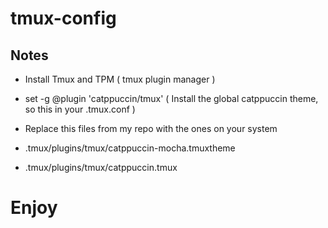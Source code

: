 # tmux-config

## Notes

- Install Tmux and TPM ( tmux plugin manager )

- set -g @plugin 'catppuccin/tmux' ( Install the global catppuccin theme, so this in your .tmux.conf )

- Replace this files from my repo with the ones on your system 
- .tmux/plugins/tmux/catppuccin-mocha.tmuxtheme
- .tmux/plugins/tmux/catppuccin.tmux

# Enjoy
